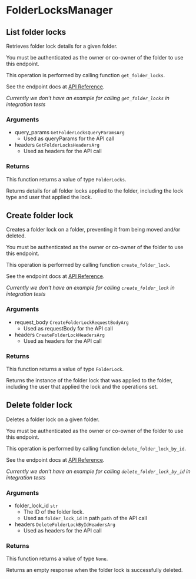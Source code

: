 # FolderLocksManager

## List folder locks

Retrieves folder lock details for a given folder.

You must be authenticated as the owner or co-owner of the folder to
use this endpoint.

This operation is performed by calling function `get_folder_locks`.

See the endpoint docs at
[API Reference](https://developer.box.com/reference/get-folder-locks/).

*Currently we don't have an example for calling `get_folder_locks` in integration tests*

### Arguments

- query_params `GetFolderLocksQueryParamsArg`
  - Used as queryParams for the API call
- headers `GetFolderLocksHeadersArg`
  - Used as headers for the API call


### Returns

This function returns a value of type `FolderLocks`.

Returns details for all folder locks applied to the folder, including the
lock type and user that applied the lock.


## Create folder lock

Creates a folder lock on a folder, preventing it from being moved and/or
deleted.

You must be authenticated as the owner or co-owner of the folder to
use this endpoint.

This operation is performed by calling function `create_folder_lock`.

See the endpoint docs at
[API Reference](https://developer.box.com/reference/post-folder-locks/).

*Currently we don't have an example for calling `create_folder_lock` in integration tests*

### Arguments

- request_body `CreateFolderLockRequestBodyArg`
  - Used as requestBody for the API call
- headers `CreateFolderLockHeadersArg`
  - Used as headers for the API call


### Returns

This function returns a value of type `FolderLock`.

Returns the instance of the folder lock that was applied to the folder,
including the user that applied the lock and the operations set.


## Delete folder lock

Deletes a folder lock on a given folder.

You must be authenticated as the owner or co-owner of the folder to
use this endpoint.

This operation is performed by calling function `delete_folder_lock_by_id`.

See the endpoint docs at
[API Reference](https://developer.box.com/reference/delete-folder-locks-id/).

*Currently we don't have an example for calling `delete_folder_lock_by_id` in integration tests*

### Arguments

- folder_lock_id `str`
  - The ID of the folder lock.
  - Used as `folder_lock_id` in path `path` of the API call
- headers `DeleteFolderLockByIdHeadersArg`
  - Used as headers for the API call


### Returns

This function returns a value of type `None`.

Returns an empty response when the folder lock is successfully deleted.


